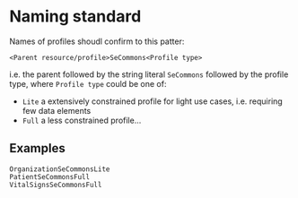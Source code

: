 # Naming standard

Names of profiles shoudl confirm to this patter:

```
<Parent resource/profile>SeCommons<Profile type>
```
i.e. the parent followed by the string literal `SeCommons` followed by the profile type, where `Profile type` could be one of:

- `Lite` a extensively constrained profile for light use cases, i.e. requiring few data elements
- `Full` a less constrained profile...

## Examples

```
OrganizationSeCommonsLite
PatientSeCommonsFull
VitalSignsSeCommonsFull
```
